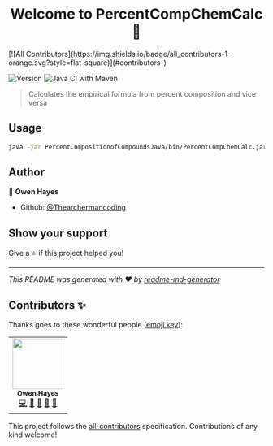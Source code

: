 <h1 align="center">Welcome to PercentCompChemCalc 👋</h1>
<!-- ALL-CONTRIBUTORS-BADGE:START - Do not remove or modify this section -->
[![All Contributors](https://img.shields.io/badge/all_contributors-1-orange.svg?style=flat-square)](#contributors-)
<!-- ALL-CONTRIBUTORS-BADGE:END -->
<p>
  <img alt="Version" src="https://img.shields.io/badge/version-1.0.0-blue.svg?cacheSeconds=2592000" />
  <img alt="Java CI with Maven" src="https://github.com/Thearchermancoding/PercentCompositionofCompoundsJava/workflows/Java%20CI%20with%20Maven/badge.svg?branch=master" />
</p>

> Calculates the empirical formula from percent composition and vice versa

## Usage

```sh
java -jar PercentCompositionofCompoundsJava/bin/PercentCompChemCalc.jar
```

## Author

👤 **Owen Hayes**

* Github: [@Thearchermancoding](https://github.com/Thearchermancoding)

## Show your support

Give a ⭐️ if this project helped you!

***
_This README was generated with ❤️ by [readme-md-generator](https://github.com/kefranabg/readme-md-generator)_

## Contributors ✨

Thanks goes to these wonderful people ([emoji key](https://allcontributors.org/docs/en/emoji-key)):

<!-- ALL-CONTRIBUTORS-LIST:START - Do not remove or modify this section -->
<!-- prettier-ignore-start -->
<!-- markdownlint-disable -->
<table>
  <tr>
    <td align="center"><a href="https://github.com/Thearchermancoding"><img src="https://avatars3.githubusercontent.com/u/20994684?v=4" width="100px;" alt=""/><br /><sub><b>Owen Hayes</b></sub></a><br /><a href="https://github.com/Thearchermancoding/PercentCompositionofCompounds/commits?author=Thearchermancoding" title="Code">💻</a> <a href="#design-Thearchermancoding" title="Design">🎨</a> <a href="#ideas-Thearchermancoding" title="Ideas, Planning, & Feedback">🤔</a> <a href="#maintenance-Thearchermancoding" title="Maintenance">🚧</a> <a href="#projectManagement-Thearchermancoding" title="Project Management">📆</a></td>
  </tr>
</table>

<!-- markdownlint-enable -->
<!-- prettier-ignore-end -->
<!-- ALL-CONTRIBUTORS-LIST:END -->

This project follows the [all-contributors](https://github.com/all-contributors/all-contributors) specification. Contributions of any kind welcome!